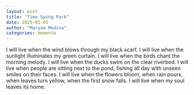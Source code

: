 ```yaml
---
layout: post
title: "Time Swing Park"
date: 2025-05-05
author: "Maryam Medina"
categories: memento
---
```


I will live when the wind blows through my black scarf. I will live when the sunlight illuminates my green curtain. I will live when the birds chant the morning melody. I will live when the ducks swim on the clear riverbed. I will live when people are sitting next to the pond, fishing all day with unseen smiles on their faces. I will live when the flowers bloom, when rain pours, when leaves turn yellow, when the first snow falls. I will live when my soul leaves its home.